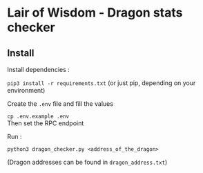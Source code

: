 # Lair of Wisdom - Dragon stats checker

## Install 

Install dependencies :  

`pip3 install -r requirements.txt` (or just pip, depending on your environment)  

Create the `.env` file and fill the values  

`cp .env.example .env`  
Then set the RPC endpoint

Run : 

`python3 dragon_checker.py <address_of_the_dragon>`  

(Dragon addresses can be found in `dragon_address.txt`)